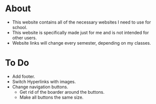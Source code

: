 # About
- This website contains all of the necessary websites I need to use for school. 
- This website is specifically made just for me and is not intended for other users.
- Website links will change every semester, depending on my classes.

# To Do
- Add footer.
- Switch Hyperlinks with images.
- Change navigation buttons.
  - Get rid of the boarder around the buttons.
  - Make all buttons the same size.
